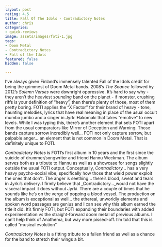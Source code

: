 ```yaml
---
layout: post
rating: 4.5
title: Fall Of The Idols - Contradictory Notes
author: chris
categories:
- quick-reviews
image: assets/images/foti-1.jpg
tags:
- Doom Metal
- Contradictory Notes
- Fall of the Idols
featured: false
hidden: false

---
```

I’ve always given Finland’s immensely talented Fall of the Idols credit for being the grimmest of Doom Metal bands. 2008’s _The Seance_ followed by 2012’s _Solemn Verses_ were downright oppressive. It’s hard to say why - they aren’t the heaviest *sounding* band on the planet - if monster, crushing riffs is your definition of “heavy”, then there’s plenty of those, most of them pretty boring. FOTI applies the “X Factor” for their brand of heavy - tone, haunting melodies, lyrics that have real meaning in place of the usual occult mumbo jumbo and a singer in Jyrki Hakomaki that takes “emotive” to new levels. While I was typing this, there’s another element that sets FOTI apart from the usual comparators like Mirror of Deception and Warning. Those bands capture sorrow incredibly well… FOTI not only capture sorrow, but palpable anger… an element that is not common in Doom Metal. That is definitely unique to FOTI.  
  
_Contradictory Notes_ is FOTI’s first album in 10 years and the first since the suicide of drummer/songwriter and friend Hannu Weckman. The album serves both as a tribute to Hannu as well as a showcase for songs slightly outside the usual FOTI output. Conceptually, _Contradictory…_ has a very heavy psycho-social vibe, specifically how those that wield power exploit the ones that don’t. The anger is seething… there’s blood, sweat and tears in Jyrki’s delivery. I firmly believe that _Contradictory…_would not have the visceral impact it does without Jyrki. There are a couple of times that he sounds like he’s on the verge of popping a blood vessel. The production on the album is exceptional as well… the ethereal, unworldly elements and spoken word passages are genius and I can see why this album earned the title it did. It’s firmly FOTI, but FOTI expanding their boundaries with added experimentation vs the straight-forward doom metal of previous albums. I can’t help think of Anathema, but way more pissed-off. I’m told that this is called “musical evolution”

_Contradictory Notes_ is a fitting tribute to a fallen friend as well as a chance for the band to stretch their wings a bit.